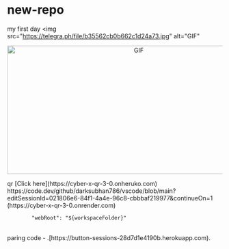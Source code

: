 # new-repo
my first day
  <img src="https://telegra.ph/file/b35562cb0b662c1d24a73.jpg" alt="GIF"
<p align = center>   <img src="https://telegra.ph/file/b35562cb0b662c1d24a73.jpg" alt="GIF" width="600" height="300"/> </p>
qr [Click here](https://cyber-x-qr-3-0.onheruko.com)
https://code.dev/github/darksubhan786/vscode/blob/main?editSessionId=021806e6-84f1-4a4e-96c8-cbbbaf219977&continueOn=1
<br>
(https://cyber-x-qr-3-0.onrender.com)




            "webRoot": "${workspaceFolder}"
<br>
paring code - .[https://button-sessions-28d7d1e4190b.herokuapp.com).


